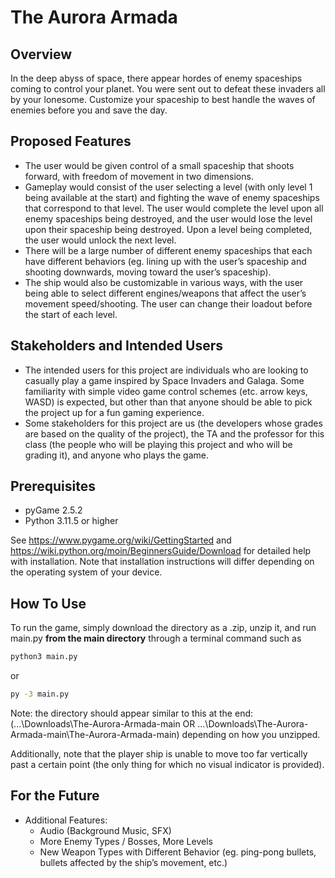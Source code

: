 # The Aurora Armada   

## Overview

In the deep abyss of space, there appear hordes of enemy spaceships coming to control your planet. You were sent out to defeat these invaders all by your lonesome. Customize your spaceship to best handle the waves of enemies before you and save the day.   

## Proposed Features

- The user would be given control of a small spaceship that shoots forward, with freedom of movement in two dimensions.    
- Gameplay would consist of the user selecting a level (with only level 1 being available at the start) and fighting the wave of enemy spaceships that correspond to that level. The user would complete the level upon all enemy spaceships being destroyed, and the user would lose the level upon their spaceship being destroyed. Upon a level being completed, the user would unlock the next level.   
- There will be a large number of different enemy spaceships that each have different behaviors (eg. lining up with the user’s spaceship and shooting downwards, moving toward the user’s spaceship).   
- The ship would also be customizable in various ways, with the user being able to select different engines/weapons that affect the user’s movement speed/shooting. The user can change their loadout before the start of each level.   

 
## Stakeholders and Intended Users   

- The intended users for this project are individuals who are looking to casually play a game inspired by Space Invaders and Galaga. Some familiarity with simple video game control schemes (etc. arrow keys, WASD) is expected, but other than that anyone should be able to pick the project up for a fun gaming experience.    
- Some stakeholders for this project are us (the developers whose grades are based on the quality of the project), the TA and the professor for this class (the people who will be playing this project and who will be grading it), and anyone who plays the game.
  
## Prerequisites 
- pyGame 2.5.2
- Python 3.11.5 or higher
  
See https://www.pygame.org/wiki/GettingStarted and https://wiki.python.org/moin/BeginnersGuide/Download for detailed help with installation. Note that installation instructions will differ depending on the operating system of your device.

## How To Use

To run the game, simply download the directory as a .zip, unzip it, and run main.py **from the main directory** through a terminal command such as 

```bash
python3 main.py
```

or

```bash
py -3 main.py
```

Note: the directory should appear similar to this at the end:
(...\Downloads\The-Aurora-Armada-main OR ...\Downloads\The-Aurora-Armada-main\The-Aurora-Armada-main)
depending on how you unzipped.

Additionally, note that the player ship is unable to move too far vertically past a certain point (the only thing for which
no visual indicator is provided).

## For the Future
- Additional Features:
    - Audio (Background Music, SFX)
    - More Enemy Types / Bosses, More Levels
    - New Weapon Types with Different Behavior (eg. ping-pong bullets, bullets affected by the ship’s movement, etc.)

